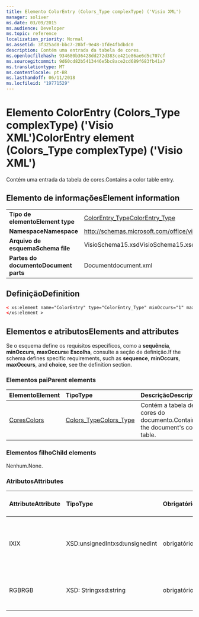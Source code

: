 ```yaml
---
title: Elemento ColorEntry (Colors_Type complexType) ('Visio XML')
manager: soliver
ms.date: 03/09/2015
ms.audience: Developer
ms.topic: reference
localization_priority: Normal
ms.assetid: 3f325ad8-bbc7-28bf-9e48-1fde4fbdbdc0
description: Contém uma entrada da tabela de cores.
ms.openlocfilehash: 934680b36428dd272d383ce421e86ae6d5c707cf
ms.sourcegitcommit: 9d60cd82b5413446e5bc8ace2cd689f683fb41a7
ms.translationtype: MT
ms.contentlocale: pt-BR
ms.lasthandoff: 06/11/2018
ms.locfileid: "19771529"
---
```

# <a name="colorentry-element-colorstype-complextype-visio-xml"></a><span data-ttu-id="044f7-103">Elemento ColorEntry (Colors_Type complexType) ('Visio XML')</span><span class="sxs-lookup"><span data-stu-id="044f7-103">ColorEntry element (Colors_Type complexType) ('Visio XML')</span></span>

<span data-ttu-id="044f7-104">Contém uma entrada da tabela de cores.</span><span class="sxs-lookup"><span data-stu-id="044f7-104">Contains a color table entry.</span></span>
  
## <a name="element-information"></a><span data-ttu-id="044f7-105">Elemento de informações</span><span class="sxs-lookup"><span data-stu-id="044f7-105">Element information</span></span>

|||
|:-----|:-----|
|<span data-ttu-id="044f7-106">**Tipo de elemento**</span><span class="sxs-lookup"><span data-stu-id="044f7-106">**Element type**</span></span> <br/> |[<span data-ttu-id="044f7-107">ColorEntry_Type</span><span class="sxs-lookup"><span data-stu-id="044f7-107">ColorEntry_Type</span></span>](colorentry_type-complextypevisio-xml.md) <br/> |
|<span data-ttu-id="044f7-108">**Namespace**</span><span class="sxs-lookup"><span data-stu-id="044f7-108">**Namespace**</span></span> <br/> |http://schemas.microsoft.com/office/visio/2012/main  <br/> |
|<span data-ttu-id="044f7-109">**Arquivo de esquema**</span><span class="sxs-lookup"><span data-stu-id="044f7-109">**Schema file**</span></span> <br/> |<span data-ttu-id="044f7-110">VisioSchema15.xsd</span><span class="sxs-lookup"><span data-stu-id="044f7-110">VisioSchema15.xsd</span></span>  <br/> |
|<span data-ttu-id="044f7-111">**Partes do documento**</span><span class="sxs-lookup"><span data-stu-id="044f7-111">**Document parts**</span></span> <br/> |<span data-ttu-id="044f7-112">Document</span><span class="sxs-lookup"><span data-stu-id="044f7-112">document.xml</span></span>  <br/> |
   
## <a name="definition"></a><span data-ttu-id="044f7-113">Definição</span><span class="sxs-lookup"><span data-stu-id="044f7-113">Definition</span></span>

```XML
< xs:element name="ColorEntry" type="ColorEntry_Type" minOccurs="1" maxOccurs="unbounded" >
</xs:element >
```

## <a name="elements-and-attributes"></a><span data-ttu-id="044f7-114">Elementos e atributos</span><span class="sxs-lookup"><span data-stu-id="044f7-114">Elements and attributes</span></span>

<span data-ttu-id="044f7-115">Se o esquema define os requisitos específicos, como a **sequência**, **minOccurs**, **maxOccurs**e **Escolha**, consulte a seção de definição.</span><span class="sxs-lookup"><span data-stu-id="044f7-115">If the schema defines specific requirements, such as **sequence**, **minOccurs**, **maxOccurs**, and **choice**, see the definition section.</span></span> 
  
### <a name="parent-elements"></a><span data-ttu-id="044f7-116">Elementos pai</span><span class="sxs-lookup"><span data-stu-id="044f7-116">Parent elements</span></span>

|<span data-ttu-id="044f7-117">**Elemento**</span><span class="sxs-lookup"><span data-stu-id="044f7-117">**Element**</span></span>|<span data-ttu-id="044f7-118">**Tipo**</span><span class="sxs-lookup"><span data-stu-id="044f7-118">**Type**</span></span>|<span data-ttu-id="044f7-119">**Descrição**</span><span class="sxs-lookup"><span data-stu-id="044f7-119">**Description**</span></span>|
|:-----|:-----|:-----|
|[<span data-ttu-id="044f7-120">Cores</span><span class="sxs-lookup"><span data-stu-id="044f7-120">Colors</span></span>](colors-element-visiodocument_type-complextypevisio-xml.md) <br/> |[<span data-ttu-id="044f7-121">Colors_Type</span><span class="sxs-lookup"><span data-stu-id="044f7-121">Colors_Type</span></span>](colors_type-complextypevisio-xml.md) <br/> |<span data-ttu-id="044f7-122">Contém a tabela de cores do documento.</span><span class="sxs-lookup"><span data-stu-id="044f7-122">Contains the document's color table.</span></span>  <br/> |
   
### <a name="child-elements"></a><span data-ttu-id="044f7-123">Elementos filho</span><span class="sxs-lookup"><span data-stu-id="044f7-123">Child elements</span></span>

<span data-ttu-id="044f7-124">Nenhum.</span><span class="sxs-lookup"><span data-stu-id="044f7-124">None.</span></span>
  
### <a name="attributes"></a><span data-ttu-id="044f7-125">Atributos</span><span class="sxs-lookup"><span data-stu-id="044f7-125">Attributes</span></span>

|<span data-ttu-id="044f7-126">**Attribute**</span><span class="sxs-lookup"><span data-stu-id="044f7-126">**Attribute**</span></span>|<span data-ttu-id="044f7-127">**Tipo**</span><span class="sxs-lookup"><span data-stu-id="044f7-127">**Type**</span></span>|<span data-ttu-id="044f7-128">**Obrigatório**</span><span class="sxs-lookup"><span data-stu-id="044f7-128">**Required**</span></span>|<span data-ttu-id="044f7-129">**Descrição**</span><span class="sxs-lookup"><span data-stu-id="044f7-129">**Description**</span></span>|<span data-ttu-id="044f7-130">**Valores possíveis**</span><span class="sxs-lookup"><span data-stu-id="044f7-130">**Possible values**</span></span>|
|:-----|:-----|:-----|:-----|:-----|
|<span data-ttu-id="044f7-131">IX</span><span class="sxs-lookup"><span data-stu-id="044f7-131">IX</span></span>  <br/> |<span data-ttu-id="044f7-132">XSD:unsignedInt</span><span class="sxs-lookup"><span data-stu-id="044f7-132">xsd:unsignedInt</span></span>  <br/> |<span data-ttu-id="044f7-133">obrigatório</span><span class="sxs-lookup"><span data-stu-id="044f7-133">required</span></span>  <br/> |<span data-ttu-id="044f7-134">O índice baseado em zero do elemento dentro de seu elemento pai.</span><span class="sxs-lookup"><span data-stu-id="044f7-134">The zero-based index of the element within its parent element.</span></span>  <br/> |<span data-ttu-id="044f7-135">Valores do tipo xsd:unsignedInt.</span><span class="sxs-lookup"><span data-stu-id="044f7-135">Values of the xsd:unsignedInt type.</span></span>  <br/> |
|<span data-ttu-id="044f7-136">RGB</span><span class="sxs-lookup"><span data-stu-id="044f7-136">RGB</span></span>  <br/> |<span data-ttu-id="044f7-137">XSD: String</span><span class="sxs-lookup"><span data-stu-id="044f7-137">xsd:string</span></span>  <br/> |<span data-ttu-id="044f7-138">obrigatório</span><span class="sxs-lookup"><span data-stu-id="044f7-138">required</span></span>  <br/> |<span data-ttu-id="044f7-139">O valor hexadecimal da entrada da tabela de cores.</span><span class="sxs-lookup"><span data-stu-id="044f7-139">The hexadecimal value of the color table entry.</span></span>  <br/> |<span data-ttu-id="044f7-140">Valores do tipo xsd: String.</span><span class="sxs-lookup"><span data-stu-id="044f7-140">Values of the xsd:string type.</span></span>  <br/> |
   

